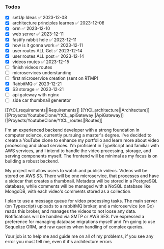 ### Todos
- [x] setUp Ideas ✅ 2023-12-08
- [x] architecture principles learnes ✅ 2023-12-08
- [x] orm ✅ 2023-12-10
- [x] web server ✅ 2023-12-11
- [x] fastify rabbit hole ✅ 2023-12-11
- [x] how is it gonna work ✅ 2023-12-11
- [x] user routes ALL Get ✅ 2023-12-14
- [x] user routes ALL post ✅ 2023-12-14
- [x] videos routes ✅ 2023-12-15
- [ ] finish videos routes
- [ ] microservices understanding
- [ ] first microservice creation (sent on RTMP)
- [x] RabbitMQ ✅ 2023-12-21
- [x] S3 storage ✅ 2023-12-21
- [ ] api gateway with nginx
- [ ] side car thumbnail generator

[[YtCl_requirements||Requirements]]
[[YtCl_architecture||Architecture]]
[[Proyects/YoutubeClone/YtCL_apiGateway||ApiGateway]] 
[[Proyects/YoutubeClone/YtCL_routes||Routes]] 



I'm an experienced backend developer with a strong foundation in computer science, currently pursuing a master's degree. I've decided to create a YouTube clone to enhance my portfolio and learn more about video processing and cloud services. I'm proficient in TypeScript and familiar with AWS services, and I intend to handle the video processing, storage, and serving components myself. The frontend will be minimal as my focus is on building a robust backend.

My project will allow users to watch and publish videos. Videos will be stored on AWS S3. There will be one microservice, that processes and have a sidecar that creates a thumbnail. Metadata will be stored in a PostgreSQL database, while comments will be managed with a NoSQL database like MongoDB, with each video's comments stored as a collection.

I plan to use a message queue for video processing tasks. The main server (on Typescript) uploads to a rabbitMQ broker, and a microservice (on Go) reads this broker, and manages the videos to not loose any data. Notifications will be handled via SMTP or AWS SES. I've expressed a preference for managing database migrations myself and I'm going to use Sequelize ORM, and raw queries when handling of complex queries.

Your job is to help me and guide me on all of my problems, if you see any error you must tell me, even if it's architecture errors 
